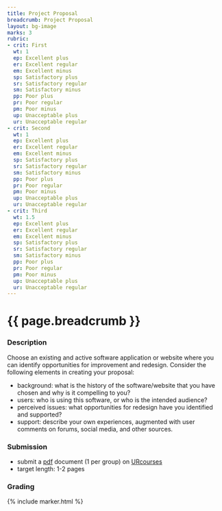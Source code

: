 ```yaml
---
title: Project Proposal
breadcrumb: Project Proposal
layout: bg-image
marks: 3
rubric:
- crit: First
  wt: 1
  ep: Excellent plus
  er: Excellent regular
  em: Excellent minus
  sp: Satisfactory plus
  sr: Satisfactory regular
  sm: Satisfactory minus
  pp: Poor plus
  pr: Poor regular
  pm: Poor minus
  up: Unacceptable plus
  ur: Unacceptable regular
- crit: Second
  wt: 1
  ep: Excellent plus
  er: Excellent regular
  em: Excellent minus
  sp: Satisfactory plus
  sr: Satisfactory regular
  sm: Satisfactory minus
  pp: Poor plus
  pr: Poor regular
  pm: Poor minus
  up: Unacceptable plus
  ur: Unacceptable regular
- crit: Third
  wt: 1.5
  ep: Excellent plus
  er: Excellent regular
  em: Excellent minus
  sp: Satisfactory plus
  sr: Satisfactory regular
  sm: Satisfactory minus
  pp: Poor plus
  pr: Poor regular
  pm: Poor minus
  up: Unacceptable plus
  ur: Unacceptable regular
---
```

# {{ page.breadcrumb }}

### Description

Choose an existing and active software application or website where
you can identify opportunities for improvement and redesign.
Consider the following elements in creating your proposal:

* background: what is the history of the software/website that you have chosen
and why is it compelling to you?
* users: who is using this software, or who is the intended audience?
* perceived issues: what opportunities for redesign have you identified and supported?
* support: describe your own experiences, augmented with user comments
on forums, social media, and other sources.

### Submission

* submit a [pdf](https://en.wikipedia.org/wiki/PDF) document (1 per group) on [URcourses](https://urcourses.uregina.ca/course/view.php?id=2084)
* target length: 1-2 pages

### Grading

{% include marker.html %}

